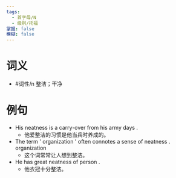 ```yaml
---
tags:
  - 首字母/N
  - 级别/托福
掌握: false
模糊: false
---
```

# 词义
- #词性/n  整洁；干净
# 例句
- His neatness is a carry-over from his army days .
	- 他爱整洁的习惯是他当兵时养成的。
- The term ' organization ' often connotes a sense of neatness . organization
	- 这个词常常让人想到整洁。
- He has great neatness of person .
	- 他衣冠十分整洁。

